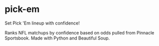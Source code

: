 # pick-em
Set Pick 'Em lineup with confidence!

Ranks NFL matchups by confidence based on odds pulled from Pinnacle
Sportsbook. Made with Python and Beautiful Soup.